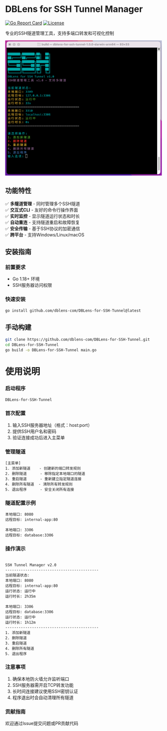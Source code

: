 # DBLens for SSH Tunnel Manager

[![Go Report Card](https://goreportcard.com/badge/github.com/yourusername/ssh-tunnel-manager)](https://github.com/dblens-com/DBLens-for-SSH-Tunnel)
[![License](https://img.shields.io/badge/license-Apache%202.0-blue.svg)](https://opensource.org/licenses/Apache-2.0)

专业的SSH隧道管理工具，支持多端口转发和可视化控制


![DBLens-for-SSH-Tunnel](https://raw.githubusercontent.com/dblens-com/DBLens-for-SSH-Tunnel/refs/heads/main/image/demo.png)
## 功能特性

✅ **多隧道管理** - 同时管理多个SSH隧道  
✅ **交互式CLI** - 友好的命令行操作界面  
✅ **实时监控** - 显示隧道运行状态和时长  
✅ **自动重连** - 支持隧道重启和故障恢复  
✅ **安全传输** - 基于SSH协议的加密通信  
✅ **跨平台** - 支持Windows/Linux/macOS

## 安装指南

### 前置要求
- Go 1.18+ 环境
- SSH服务器访问权限

### 快速安装
```bash
go install github.com/dblens-com/DBLens-for-SSH-Tunnel@latest
```
## 手动构建
```bash
git clone https://github.com/dblens-com/DBLens-for-SSH-Tunnel.git
cd DBLens-for-SSH-Tunnel
go build -o DBLens-for-SSH-Tunnel main.go
```

# 使用说明
### 启动程序

```bash
DBLens-for-SSH-Tunnel
```

### 首次配置
1. 输入SSH服务器地址（格式：host:port）
2. 提供SSH用户名和密码
3. 验证连接成功后进入主菜单

### 管理隧道
```
[主菜单]
1. 添加新隧道    - 创建新的端口转发规则
2. 删除隧道      - 移除指定本地端口的隧道
3. 重启隧道      - 重新建立指定隧道连接
4. 删除所有隧道  - 清除所有转发规则
5. 退出程序      - 安全关闭所有连接
```
### 隧道配置示例
```text
本地端口: 8080
远程目标: internal-app:80

本地端口: 3306
远程目标: database:3306
```

### 操作演示

```ascii

SSH Tunnel Manager v2.0
------------------------------------------
当前隧道状态:
本地端口: 8080
远程目标: internal-app:80
运行状态: 运行中
运行时长: 2h35m

本地端口: 3306
远程目标: database:3306
运行状态: 运行中
运行时长: 1h12m
------------------------------------------
1. 添加新隧道
2. 删除隧道
3. 重启隧道
4. 删除所有隧道
5. 退出程序
```

### 注意事项
1. 确保本地防火墙允许监听端口
2. SSH服务器需开启TCP转发功能
3. 长时间连接建议使用SSH密钥认证
4. 程序退出时会自动清理所有隧道

### 贡献指南
欢迎通过Issue提交问题或PR贡献代码